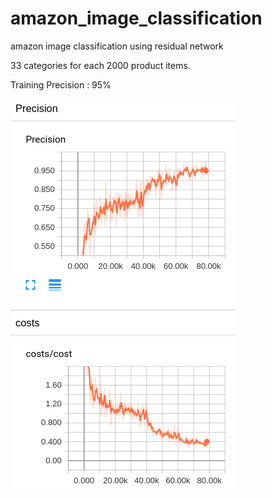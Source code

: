 # amazon_image_classification
amazon image classification using residual network

33 categories for each 2000 product items.

Training Precision : 95%

![](performance.png)

